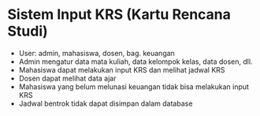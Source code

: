 Sistem Input KRS (Kartu Rencana Studi)
=========

- User: admin, mahasiswa, dosen, bag. keuangan
- Admin mengatur data mata kuliah, data kelompok kelas, data dosen, dll.
- Mahasiswa dapat melakukan input KRS dan melihat jadwal KRS
- Dosen dapat melihat data ajar
- Mahasiswa yang belum melunasi keuangan tidak bisa melakukan input KRS
- Jadwal bentrok tidak dapat disimpan dalam database
